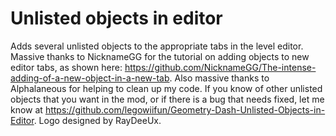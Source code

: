 # Unlisted objects in editor

Adds several unlisted objects to the appropriate tabs in the level editor. Massive thanks to NicknameGG for the tutorial on adding objects to new editor tabs, as shown here: https://github.com/NicknameGG/The-intense-adding-of-a-new-object-in-a-new-tab. Also massive thanks to Alphalaneous for helping to clean up my code. 
If you know of other unlisted objects that you want in the mod, or if there is a bug that needs fixed, let me know at https://github.com/legowiifun/Geometry-Dash-Unlisted-Objects-in-Editor.
Logo designed by RayDeeUx. 